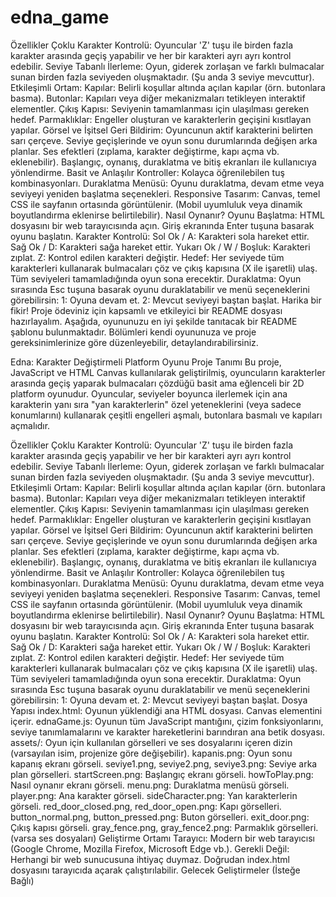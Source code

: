 # edna_game
Özellikler
Çoklu Karakter Kontrolü: Oyuncular 'Z' tuşu ile birden fazla karakter arasında geçiş yapabilir ve her bir karakteri ayrı ayrı kontrol edebilir.
Seviye Tabanlı İlerleme: Oyun, giderek zorlaşan ve farklı bulmacalar sunan birden fazla seviyeden oluşmaktadır. (Şu anda 3 seviye mevcuttur).
Etkileşimli Ortam:
Kapılar: Belirli koşullar altında açılan kapılar (örn. butonlara basma).
Butonlar: Kapıları veya diğer mekanizmaları tetikleyen interaktif elementler.
Çıkış Kapısı: Seviyenin tamamlanması için ulaşılması gereken hedef.
Parmaklıklar: Engeller oluşturan ve karakterlerin geçişini kısıtlayan yapılar.
Görsel ve İşitsel Geri Bildirim:
Oyuncunun aktif karakterini belirten sarı çerçeve.
Seviye geçişlerinde ve oyun sonu durumlarında değişen arka planlar.
Ses efektleri (zıplama, karakter değiştirme, kapı açma vb. eklenebilir).
Başlangıç, oynanış, duraklatma ve bitiş ekranları ile kullanıcıya yönlendirme.
Basit ve Anlaşılır Kontroller: Kolayca öğrenilebilen tuş kombinasyonları.
Duraklatma Menüsü: Oyunu duraklatma, devam etme veya seviyeyi yeniden başlatma seçenekleri.
Responsive Tasarım: Canvas, temel CSS ile sayfanın ortasında görüntülenir. (Mobil uyumluluk veya dinamik boyutlandırma eklenirse belirtilebilir).
Nasıl Oynanır?
Oyunu Başlatma: HTML dosyasını bir web tarayıcısında açın. Giriş ekranında Enter tuşuna basarak oyunu başlatın.
Karakter Kontrolü:
Sol Ok / A: Karakteri sola hareket ettir.
Sağ Ok / D: Karakteri sağa hareket ettir.
Yukarı Ok / W / Boşluk: Karakteri zıplat.
Z: Kontrol edilen karakteri değiştir.
Hedef: Her seviyede tüm karakterleri kullanarak bulmacaları çöz ve çıkış kapısına (X ile işaretli) ulaş. Tüm seviyeleri tamamladığında oyun sona erecektir.
Duraklatma: Oyun sırasında Esc tuşuna basarak oyunu duraklatabilir ve menü seçeneklerini görebilirsin:
1: Oyuna devam et.
2: Mevcut seviyeyi baştan başlat.
Harika bir fikir! Proje ödeviniz için kapsamlı ve etkileyici bir README dosyası hazırlayalım. Aşağıda, oyununuzu en iyi şekilde tanıtacak bir README şablonu bulunmaktadır. Bölümleri kendi oyununuza ve proje gereksinimlerinize göre düzenleyebilir, detaylandırabilirsiniz.

Edna: Karakter Değiştirmeli Platform Oyunu
Proje Tanımı
Bu proje, JavaScript ve HTML Canvas kullanılarak geliştirilmiş, oyuncuların karakterler arasında geçiş yaparak bulmacaları çözdüğü basit ama eğlenceli bir 2D platform oyunudur. Oyuncular, seviyeler boyunca ilerlemek için ana karakterin yanı sıra "yan karakterlerin" özel yeteneklerini (veya sadece konumlarını) kullanarak çeşitli engelleri aşmalı, butonlara basmalı ve kapıları açmalıdır.

Özellikler
Çoklu Karakter Kontrolü: Oyuncular 'Z' tuşu ile birden fazla karakter arasında geçiş yapabilir ve her bir karakteri ayrı ayrı kontrol edebilir.
Seviye Tabanlı İlerleme: Oyun, giderek zorlaşan ve farklı bulmacalar sunan birden fazla seviyeden oluşmaktadır. (Şu anda 3 seviye mevcuttur).
Etkileşimli Ortam:
Kapılar: Belirli koşullar altında açılan kapılar (örn. butonlara basma).
Butonlar: Kapıları veya diğer mekanizmaları tetikleyen interaktif elementler.
Çıkış Kapısı: Seviyenin tamamlanması için ulaşılması gereken hedef.
Parmaklıklar: Engeller oluşturan ve karakterlerin geçişini kısıtlayan yapılar.
Görsel ve İşitsel Geri Bildirim:
Oyuncunun aktif karakterini belirten sarı çerçeve.
Seviye geçişlerinde ve oyun sonu durumlarında değişen arka planlar.
Ses efektleri (zıplama, karakter değiştirme, kapı açma vb. eklenebilir).
Başlangıç, oynanış, duraklatma ve bitiş ekranları ile kullanıcıya yönlendirme.
Basit ve Anlaşılır Kontroller: Kolayca öğrenilebilen tuş kombinasyonları.
Duraklatma Menüsü: Oyunu duraklatma, devam etme veya seviyeyi yeniden başlatma seçenekleri.
Responsive Tasarım: Canvas, temel CSS ile sayfanın ortasında görüntülenir. (Mobil uyumluluk veya dinamik boyutlandırma eklenirse belirtilebilir).
Nasıl Oynanır?
Oyunu Başlatma: HTML dosyasını bir web tarayıcısında açın. Giriş ekranında Enter tuşuna basarak oyunu başlatın.
Karakter Kontrolü:
Sol Ok / A: Karakteri sola hareket ettir.
Sağ Ok / D: Karakteri sağa hareket ettir.
Yukarı Ok / W / Boşluk: Karakteri zıplat.
Z: Kontrol edilen karakteri değiştir.
Hedef: Her seviyede tüm karakterleri kullanarak bulmacaları çöz ve çıkış kapısına (X ile işaretli) ulaş. Tüm seviyeleri tamamladığında oyun sona erecektir.
Duraklatma: Oyun sırasında Esc tuşuna basarak oyunu duraklatabilir ve menü seçeneklerini görebilirsin:
1: Oyuna devam et.
2: Mevcut seviyeyi baştan başlat.
Dosya Yapısı
index.html: Oyunun yüklendiği ana HTML dosyası. Canvas elementini içerir.
ednaGame.js: Oyunun tüm JavaScript mantığını, çizim fonksiyonlarını, seviye tanımlamalarını ve karakter hareketlerini barındıran ana betik dosyası.
assets/: Oyun için kullanılan görselleri ve ses dosyalarını içeren dizin (varsayılan isim, projenize göre değişebilir).
kapanis.png: Oyun sonu kapanış ekranı görseli.
seviye1.png, seviye2.png, seviye3.png: Seviye arka plan görselleri.
startScreen.png: Başlangıç ekranı görseli.
howToPlay.png: Nasıl oynanır ekranı görseli.
menu.png: Duraklatma menüsü görseli.
player.png: Ana karakter görseli.
sideCharacter.png: Yan karakterlerin görseli.
red_door_closed.png, red_door_open.png: Kapı görselleri.
button_normal.png, button_pressed.png: Buton görselleri.
exit_door.png: Çıkış kapısı görseli.
gray_fence.png, gray_fence2.png: Parmaklık görselleri.
(varsa ses dosyaları)
Geliştirme Ortamı
Tarayıcı: Modern bir web tarayıcısı (Google Chrome, Mozilla Firefox, Microsoft Edge vb.).
Gerekli Değil: Herhangi bir web sunucusuna ihtiyaç duymaz. Doğrudan index.html dosyasını tarayıcıda açarak çalıştırılabilir.
Gelecek Geliştirmeler (İsteğe Bağlı)
